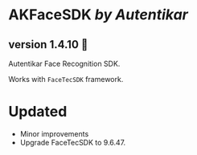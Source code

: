 # AKFaceSDK *by Autentikar*
## version 1.4.10 :rocket:

Autentikar Face Recognition SDK. 

Works with `FaceTecSDK` framework.

# Updated
* Minor improvements
* Upgrade FaceTecSDK to 9.6.47.
